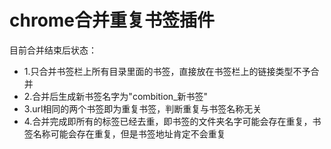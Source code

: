 # chrome合并重复书签插件
目前合并结束后状态：
 - 1.只合并书签栏上所有目录里面的书签，直接放在书签栏上的链接类型不予合并
 - 2.合并后生成新书签名字为"combition_新书签"
 - 3.url相同的两个书签即为重复书签，判断重复与书签名称无关
 - 4.合并完成即所有的标签已经去重，即书签的文件夹名字可能会存在重复，书签名称可能会存在重复，但是书签地址肯定不会重复
